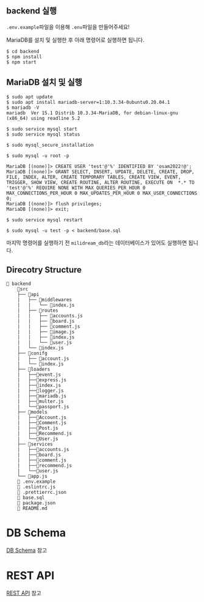 ## backend 실행

`.env.example`파일을 이용해 `.env`파일을 만들어주세요!

MariaDB를 설치 및 실행한 후 아래 명령어로 실행하면 됩니다.

```
$ cd backend
$ npm install
$ npm start
```

## MariaDB 설치 및 실행

```
$ sudo apt update
$ sudo apt install mariadb-server=1:10.3.34-0ubuntu0.20.04.1
$ mariadb -V
mariadb  Ver 15.1 Distrib 10.3.34-MariaDB, for debian-linux-gnu (x86_64) using readline 5.2

$ sudo service mysql start
$ sudo service mysql status

$ sudo mysql_secure_installation

$ sudo mysql -u root -p

MariaDB [(none)]> CREATE USER 'test'@'%' IDENTIFIED BY 'osam2022!@';
MariaDB [(none)]> GRANT SELECT, INSERT, UPDATE, DELETE, CREATE, DROP, FILE, INDEX, ALTER, CREATE TEMPORARY TABLES, CREATE VIEW, EVENT, TRIGGER, SHOW VIEW, CREATE ROUTINE, ALTER ROUTINE, EXECUTE ON  *.* TO 'test'@'%' REQUIRE NONE WITH MAX_QUERIES_PER_HOUR 0 MAX_CONNECTIONS_PER_HOUR 0 MAX_UPDATES_PER_HOUR 0 MAX_USER_CONNECTIONS 0;
MariaDB [(none)]> flush privileges;
MariaDB [(none)]> exit;

$ sudo service mysql restart

$ sudo mysql -u test -p < backend/base.sql
```

마지막 명령어를 실행하기 전 `milidream_db`라는 데이터베이스가 있어도 실행하면 됩니다.

## Direcotry Structure

```
📂 backend
    📂src
    ├── 📂api
    |   ├── 📂middlewares
    |   |   └── 📄index.js
    |   ├── 📂routes
    |   |	├── 📄accounts.js
    |   |	├── 📄board.js
    |   |	├── 📄comment.js
    |   |	├── 📄image.js
    |   |	├── 📄index.js
    |   |	└── 📄user.js
    |   └── 📄index.js
    ├── 📂conifg
    |   ├── 📄account.js
    |   └── 📄index.js
    ├── 📂loaders
    |   ├──📄event.js
    |   ├──📄express.js
    |   ├──📄index.js
    |   ├──📄logger.js
	|	├──📄mariadb.js
	|	├──📄multer.js
	|	└──📄passport.js
    ├── 📂models
	|	├──📄Account.js
	|	├──📄Comment.js
	|	├──📄Post.js
	|	├──📄Recommend.js
	|	└──📄User.js
    ├── 📂services
	|	├──📄accounts.js
	|	├──📄board.js
	|	├──📄comment.js
	|	├──📄recommend.js
	|	└──📄user.js
    └── 📄app.js
    📄 .env.example
    📄 .eslintrc.js
    📄 .prettierrc.json
    📄 base.sql
    📄 package.json
    📄 README.md
```

# DB Schema
[DB Schema](DB%20Schema.md) 참고

# REST API
[REST API](REST%20API.md) 참고